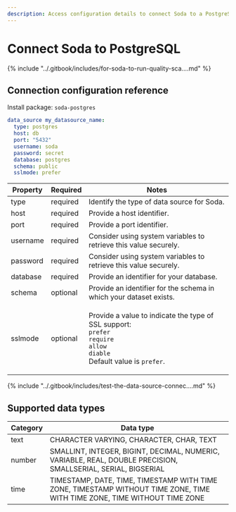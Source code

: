 ```yaml
---
description: Access configuration details to connect Soda to a PostgreSQL data source.
---
```


# Connect Soda to PostgreSQL

{% include "../.gitbook/includes/for-soda-to-run-quality-sca....md" %}

## Connection configuration reference

Install package: `soda-postgres`

```yaml
data_source my_datasource_name:
  type: postgres
  host: db
  port: "5432"
  username: soda
  password: secret
  database: postgres
  schema: public
  sslmode: prefer
```

| Property | Required | Notes                                                                                                                                                                                            |
| -------- | -------- | ------------------------------------------------------------------------------------------------------------------------------------------------------------------------------------------------ |
| type     | required | Identify the type of data source for Soda.                                                                                                                                                       |
| host     | required | Provide a host identifier.                                                                                                                                                                       |
| port     | required | Provide a port identifier.                                                                                                                                                                       |
| username | required | Consider using system variables to retrieve this value securely.                                                                                                                                 |
| password | required | Consider using system variables to retrieve this value securely.                                                                                                                                 |
| database | required | Provide an identifier for your database.                                                                                                                                                         |
| schema   | optional | Provide an identifier for the schema in which your dataset exists.                                                                                                                               |
| sslmode  | optional | <p>Provide a value to indicate the type of SSL support:<br><code>prefer</code><br><code>require</code><br><code>allow</code><br><code>diable</code><br>Default value is <code>prefer</code>.</p> |

{% include "../.gitbook/includes/test-the-data-source-connec....md" %}

## Supported data types

| Category | Data type                                                                                                                 |
| -------- | ------------------------------------------------------------------------------------------------------------------------- |
| text     | CHARACTER VARYING, CHARACTER, CHAR, TEXT                                                                                  |
| number   | SMALLINT, INTEGER, BIGINT, DECIMAL, NUMERIC, VARIABLE, REAL, DOUBLE PRECISION, SMALLSERIAL, SERIAL, BIGSERIAL             |
| time     | TIMESTAMP, DATE, TIME, TIMESTAMP WITH TIME ZONE, TIMESTAMP WITHOUT TIME ZONE, TIME WITH TIME ZONE, TIME WITHOUT TIME ZONE |
